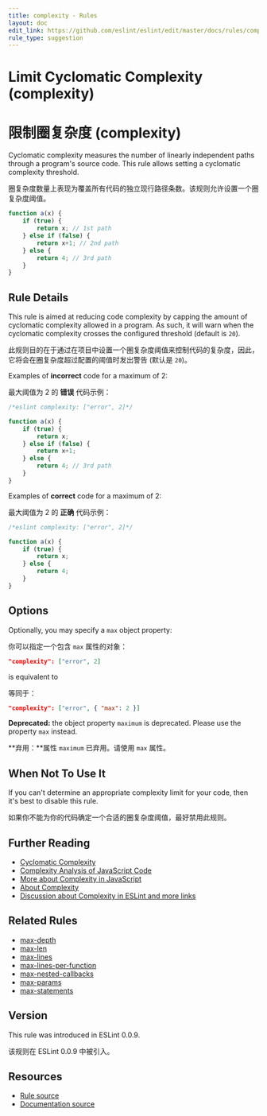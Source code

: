 ```yaml
---
title: complexity - Rules
layout: doc
edit_link: https://github.com/eslint/eslint/edit/master/docs/rules/complexity.md
rule_type: suggestion
---
```

<!-- Note: No pull requests accepted for this file. See README.md in the root directory for details. -->

# Limit Cyclomatic Complexity (complexity)

# 限制圈复杂度 (complexity)

Cyclomatic complexity measures the number of linearly independent paths through a program's source code. This rule allows setting a cyclomatic complexity threshold.

圈复杂度数量上表现为覆盖所有代码的独立现行路径条数。该规则允许设置一个圈复杂度阈值。

```js
function a(x) {
    if (true) {
        return x; // 1st path
    } else if (false) {
        return x+1; // 2nd path
    } else {
        return 4; // 3rd path
    }
}
```

## Rule Details

This rule is aimed at reducing code complexity by capping the amount of cyclomatic complexity allowed in a program. As such, it will warn when the cyclomatic complexity crosses the configured threshold (default is `20`).

此规则目的在于通过在项目中设置一个圈复杂度阈值来控制代码的复杂度，因此，它将会在圈复杂度超过配置的阈值时发出警告 (默认是 `20`)。

Examples of **incorrect** code for a maximum of 2:

最大阈值为 2 的 **错误** 代码示例：

```js
/*eslint complexity: ["error", 2]*/

function a(x) {
    if (true) {
        return x;
    } else if (false) {
        return x+1;
    } else {
        return 4; // 3rd path
    }
}
```

Examples of **correct** code for a maximum of 2:

最大阈值为 2 的 **正确** 代码示例：

```js
/*eslint complexity: ["error", 2]*/

function a(x) {
    if (true) {
        return x;
    } else {
        return 4;
    }
}
```

## Options

Optionally, you may specify a `max` object property:

你可以指定一个包含 `max` 属性的对象：

```json
"complexity": ["error", 2]
```

is equivalent to

等同于：

```json
"complexity": ["error", { "max": 2 }]
```

**Deprecated:** the object property `maximum` is deprecated. Please use the property `max` instead.

**弃用：**属性 `maximum` 已弃用。请使用 `max` 属性。

## When Not To Use It

If you can't determine an appropriate complexity limit for your code, then it's best to disable this rule.

如果你不能为你的代码确定一个合适的圈复杂度阈值，最好禁用此规则。

## Further Reading

* [Cyclomatic Complexity](https://en.wikipedia.org/wiki/Cyclomatic_complexity)
* [Complexity Analysis of JavaScript Code](https://ariya.io/2012/12/complexity-analysis-of-javascript-code)
* [More about Complexity in JavaScript](https://craftsmanshipforsoftware.com/2015/05/25/complexity-for-javascript/)
* [About Complexity](https://web.archive.org/web/20160808115119/http://jscomplexity.org/complexity)
* [Discussion about Complexity in ESLint and more links](https://github.com/eslint/eslint/issues/4808#issuecomment-167795140)

## Related Rules

* [max-depth](max-depth)
* [max-len](max-len)
* [max-lines](max-lines)
* [max-lines-per-function](max-lines-per-function)
* [max-nested-callbacks](max-nested-callbacks)
* [max-params](max-params)
* [max-statements](max-statements)

## Version

This rule was introduced in ESLint 0.0.9.

该规则在 ESLint 0.0.9 中被引入。

## Resources

* [Rule source](https://github.com/eslint/eslint/tree/master/lib/rules/complexity.js)
* [Documentation source](https://github.com/eslint/eslint/tree/master/docs/rules/complexity.md)
